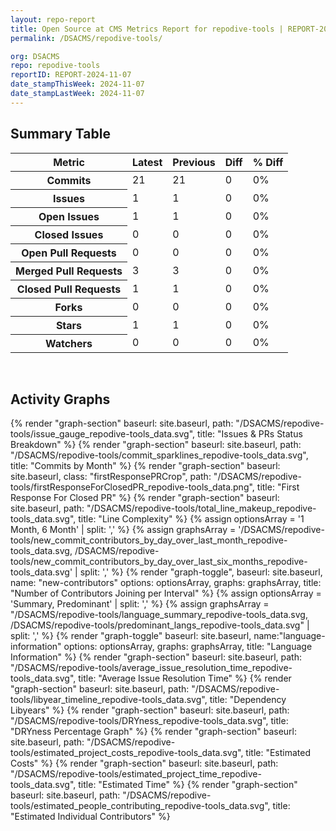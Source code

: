 ```yaml
---
layout: repo-report
title: Open Source at CMS Metrics Report for repodive-tools | REPORT-2024-11-07
permalink: /DSACMS/repodive-tools/

org: DSACMS
repo: repodive-tools
reportID: REPORT-2024-11-07
date_stampThisWeek: 2024-11-07
date_stampLastWeek: 2024-11-07
---
```

<div class="summary-table">
  <table class="usa-table usa-table--borderless">
    <h2> Summary Table </h2>
    <thead>
      <tr>
        <th scope="col">Metric</th>
        <th scope="col">Latest</th>
        <th scope="col">Previous</th>
        <th scope="col">Diff</th>
        <th scope="col">% Diff</th>
      </tr>
    </thead>
    <tbody>
      <tr>
        <th scope="row">Commits</th>
        <td>21</td>
        <td>21</td>
        <td style="" >0</td>
        <td style="" >0%</td>
      </tr>
      <tr>
        <th scope="row">Issues</th>
        <td>1</td>
        <td>1</td>
        <td style="" >0</td>
        <td style="" >0%</td>
      </tr>
      <tr>
        <th scope="row">Open Issues</th>
        <td>1</td>
        <td>1</td>
        <td style="" >0</td>
        <td style="" >0%</td>
      </tr>
      <tr>
        <th scope="row">Closed Issues</th>
        <td>0</td>
        <td>0</td>
        <td style="" >0</td>
        <td style="" >0%</td>
      </tr>
      <tr>
        <th scope="row">Open Pull Requests</th>
        <td>0</td>
        <td>0</td>
        <td style="" >0</td>
        <td style="" >0%</td>
      </tr>
      <tr>
        <th scope="row">Merged Pull Requests</th>
        <td>3</td>
        <td>3</td>
        <td style="" >0</td>
        <td style="" >0%</td>
      </tr>
      <tr>
        <th scope="row">Closed Pull Requests</th>
        <td>1</td>
        <td>1</td>
        <td style="" >0</td>
        <td style="" >0%</td>
      </tr>
      <tr>
        <th scope="row">Forks</th>
        <td>0</td>
        <td>0</td>
        <td style="" >0</td>
        <td style="" >0%</td>
      </tr>
      <tr>
        <th scope="row">Stars</th>
        <td>1</td>
        <td>1</td>
        <td style="" >0</td>
        <td style="" >0%</td>
      </tr>
      <tr>
        <th scope="row">Watchers</th>
        <td>0</td>
        <td>0</td>
        <td style="" >0</td>
        <td style="" >0%</td>
      </tr>
    </tbody>
  </table>
</div>
<div class="graph-container">
  <br>
  <h2>Activity Graphs</h2>
  <div class="all-graphs">
    <!--- Issues/PRs Status Breakdown Graph -->
    {% render "graph-section"  baseurl: site.baseurl, path: "/DSACMS/repodive-tools/issue_gauge_repodive-tools_data.svg", title: "Issues & PRs Status Breakdown" %}
    <!--- Contributor Activity Line Graph -->
    {% render "graph-section" baseurl: site.baseurl, path: "/DSACMS/repodive-tools/commit_sparklines_repodive-tools_data.svg", title: "Commits by Month" %}
    <!--- First Response For Closed PR Scatterplot -->
    {% render "graph-section" baseurl: site.baseurl, class: "firstResponsePRCrop", path: "/DSACMS/repodive-tools/firstResponseForClosedPR_repodive-tools_data.png", title: "First Response For Closed PR" %}
    <!--- Line Complexity Graphs -->
    {% render "graph-section" baseurl: site.baseurl, path: "/DSACMS/repodive-tools/total_line_makeup_repodive-tools_data.svg", title: "Line Complexity" %}
    <!--- New Commit Contributors by Day over Last Month and Last 6 Months -->
      {% assign optionsArray = '1 Month, 6 Month' | split: ',' %}
      {% assign graphsArray = '/DSACMS/repodive-tools/new_commit_contributors_by_day_over_last_month_repodive-tools_data.svg, /DSACMS/repodive-tools/new_commit_contributors_by_day_over_last_six_months_repodive-tools_data.svg' | split: ',' %}
      {% render "graph-toggle", baseurl: site.baseurl, name: "new-contributors" options: optionsArray, graphs: graphsArray, title: "Number of Contributors Joining per Interval" %}
    <!-- Languages Graphs - Summary + Predominant -->
    {% assign optionsArray = 'Summary, Predominant' | split: ',' %}
    {% assign graphsArray = "/DSACMS/repodive-tools/language_summary_repodive-tools_data.svg, /DSACMS/repodive-tools/predominant_langs_repodive-tools_data.svg" | split: ',' %}
    {% render "graph-toggle" baseurl: site.baseurl, name:"language-information" options: optionsArray, graphs: graphsArray, title: "Language Information" %}
    <!-- Average Issue Resolution Time -->
    {% render "graph-section" baseurl: site.baseurl, path: "/DSACMS/repodive-tools/average_issue_resolution_time_repodive-tools_data.svg", title: "Average Issue Resolution Time" %}
    <!-- Libyear Timeline Graph -->
    {% render "graph-section" baseurl: site.baseurl, path: "/DSACMS/repodive-tools/libyear_timeline_repodive-tools_data.svg", title: "Dependency Libyears" %}
    <!-- DRYness Percentages Graph -->
    {% render "graph-section" baseurl: site.baseurl, path: "/DSACMS/repodive-tools/DRYness_repodive-tools_data.svg", title: "DRYness Percentage Graph" %}
    <!-- Cost Estimate Chart -->
    {% render "graph-section" baseurl: site.baseurl, path: "/DSACMS/repodive-tools/estimated_project_costs_repodive-tools_data.svg", title: "Estimated Costs" %}
     <!-- Time Estimate Chart -->
    {% render "graph-section" baseurl: site.baseurl, path: "/DSACMS/repodive-tools/estimated_project_time_repodive-tools_data.svg", title: "Estimated Time" %}
    <!-- Contributor Estimate Chart -->
    {% render "graph-section" baseurl: site.baseurl, path: "/DSACMS/repodive-tools/estimated_people_contributing_repodive-tools_data.svg", title: "Estimated Individual Contributors" %}
</div>